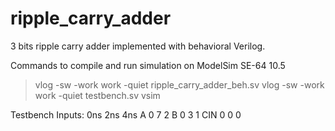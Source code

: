 # ripple_carry_adder

3 bits ripple carry adder implemented with behavioral Verilog.

Commands to compile and run simulation on ModelSim SE-64 10.5
>   vlog -sw -work work -quiet ripple_carry_adder_beh.sv
>   vlog -sw -work work -quiet testbench.sv
>   vsim

Testbench Inputs:
      0ns   2ns   4ns
A     0     7     2
B     0     3     1
CIN   0     0     0
